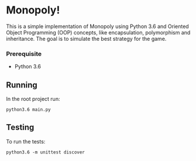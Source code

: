 # Monopoly!

This is a simple implementation of Monopoly using Python 3.6 and Oriented Object Programming (OOP) concepts, like encapsulation, polymorphism and inheritance. The goal is to simulate the best strategy for the game.

### Prerequisite
* Python 3.6

## Running

In the root project run:
```
python3.6 main.py
```

## Testing

To run the tests:
```
python3.6 -m unittest discover
```

